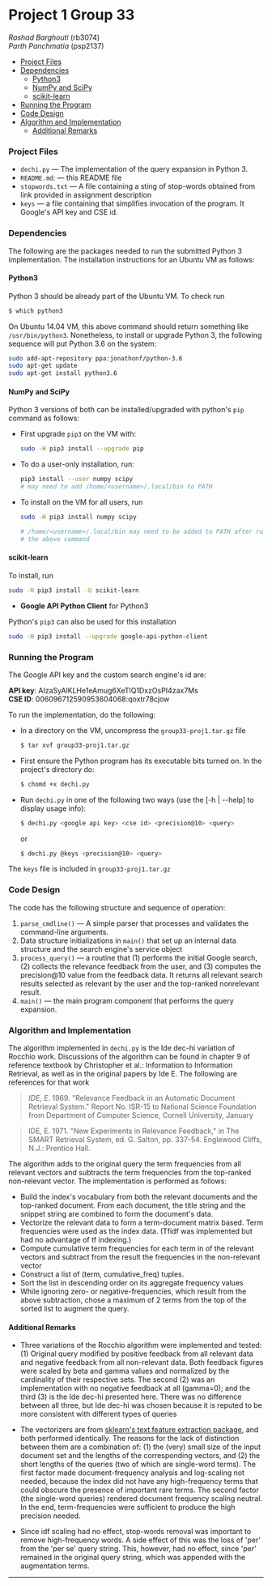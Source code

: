 # Project 1 Group 33

*Rashad Barghouti* (rb3074)  
*Parth Panchmatia* (psp2137)  

- [Project Files]
- [Dependencies]
    - [Python3]
    - [NumPy and SciPy]
    - [scikit-learn]
- [Running the Program]
- [Code Design]
- [Algorithm and Implementation]
   - [Additional Remarks]

### Project Files
*   `dechi.py` — The implementation of the query expansion in Python 3. 
*   `README.md`: — this README file
*   `stopwords.txt` — A file containing a sting of stop-words obtained from
    link provided in assignment description 
*   `keys` — a file containing that simplifies invocation of the program. It
    Google's API key and CSE id.

### Dependencies

The following are the packages needed to run the submitted Python 3
implementation. The installation instructions for an Ubuntu VM as follows:

#### Python3

Python 3 should be already part of the Ubuntu VM. To check run

```bash
$ which python3       
```

On Ubuntu 14.04 VM, this above command should return something like
`/usr/bin/python3`. Nonetheless, to install or upgrade Python 3, the following
sequence will put Python 3.6 on the system:

```bash
sudo add-apt-repository ppa:jonathonf/python-3.6
sudo apt-get update
sudo apt-get install python3.6
```

#### NumPy and SciPy

Python 3 versions of both can be installed/upgraded with python's `pip` command
as follows:

*   First upgrade `pip3` on the VM with:
    
    ```bash
    sudo -H pip3 install --upgrade pip
    ```

*   To do a user-only installation, run:

    ```bash
    pip3 install --user numpy scipy
    # may need to add /home/<username>/.local/bin to PATH
    ```

*   To install on the VM for all users, run

    ```bash
    sudo -H pip3 install numpy scipy

    # /home/<username>/.local/bin may need to be added to PATH after running
    # the above command 
    ```

#### scikit-learn

To install, run

```bash
sudo -H pip3 install -U scikit-learn
```

*   **Google API Python Client** for Python3

Python's `pip3` can also be used for this installation

```bash
sudo -H pip3 install --upgrade google-api-python-client
```

### Running the Program

The Google API key and the custom search engine's id are:

**API key**: AIzaSyAlKLHe1eAmug6XeTlQ1DxzOsPI4zax7Ms  
**CSE ID**: 006096712590953604068:qoxtr78cjow

To run the implementation, do the following:

*   In a directory on the VM, uncompress the `group33-proj1.tar.gz` file

    ```bash
    $ tar xvf group33-proj1.tar.gz
    ```

*   First ensure the Python program has its executable bits turned on. In the
    project's directory do:

    ```bash
    $ chomd +x dechi.py
    ```
     
*   Run `dechi.py` in one of the following two ways (use the [-h | --help] to
    display usage info):

    ```bash
    $ dechi.py <google api key> <cse id> <precision@10> <query>
    ```
    or

    ```bash
    $ dechi.py @keys <precision@10> <query>
    ```

The `keys` file is included in `group33-proj1.tar.gz` 

### Code Design 

The code has the following structure and sequence of operation:

1. `parse_cmdline()` — A simple parser that processes and validates the
   command-line arguments.
2. Data structure initializations in `main()` that set up an internal data
   structure and the
   search engine's service object
3. `process_query()` — a routine that (1) performs the initial Google search,
   (2) collects the relevance feedback from the user, and (3) computes the
   precision@10 value from the feedback data. It returns all relevant search
   results selected as relevant by the user and the top-ranked nonrelevant
   result.
4. `main()` — the main program component that performs the query expansion.

### Algorithm and Implementation

The algorithm implemented in `dechi.py` is the Ide dec-hi variation of Rocchio
work. Discussions of the algorithm can be found in chapter 9 of
reference textbook by Christopher et al.: Information to Information Retrieval,
as well as in the original papers by Ide E. The following are references for
that work

> *IDE, E*. 1969. "Relevance Feedback in an Automatic Document Retrieval
> System." Report No. ISR-15 to National Science Foundation from Department of
> Computer Science, Cornell University, January

> IDE, E. 1971. "New Experiments in Relevance Feedback," in The SMART Retrieval
> System, ed. G. Salton, pp. 337-54. Englewood Cliffs, N.J.: Prentice Hall.  
  
The algorithm adds to the original query the term frequencies from all
relevant vectors and subtracts the term frequencies from the top-ranked
non-relevant vector. The implementation is performed as follows:

*   Build the index's vocabulary from both the relevant documents and the
    top-ranked document. From each document, the title string and the snippet
    string are combined to form the document's data.
*   Vectorize the relevant data to form a term-document matrix based. Term
    frequencies were used as the index data. (Tfidf was implemented but had no
    advantage of tf indexing.)
*   Compute cumulative term frequencies for each term in of the relevant
    vectors and subtract from the result the frequencies in the non-relevant
    vector 
*   Construct a list of (term, cumulative_freq) tuples.
*   Sort the list in descending order on its aggregate frequency values 
*   While ignoring zero- or negative-frequencies, which result from the above
    subtraction, chose a maximum of 2 terms from the top of the sorted list to
    augment the query.

#### Additional Remarks

*   Three variations of the Rocchio algorithm were implemented and tested: (1)
    Original query modified by positive feedback from all relevant data and
    negative feedback from all non-relevant data. Both feedback figures were
    scaled by beta and gamma values and normalized by the cardinality of their
    respective sets. The second (2) was an implementation with no negative
    feedback at all (gamma=0); and the third (3) is the Ide dec-hi presented
    here. There was no difference between all three, but Ide dec-hi was chosen
    because it is reputed to be more consistent with different types of queries

*   The vectorizers are from [sklearn's text feature extraction
    package](http://scikit-learn.org/stable/modules/feature_extraction.html#text-feature-extraction),
    and both performed identically. The reasons for the lack of distinction
    between them are a combination of: (1) the (very) small size of the input
    document set and the lengths of the corresponding vectors, and (2) the
    short lengths of the queries (two of which are single-word terms). The
    first factor made document-frequency analysis and log-scaling not needed,
    because the index did not have any high-frequency terms that could obscure
    the presence of important rare terms. The second factor (the single-word
    queries) rendered document frequency scaling neutral. In the end,
    term-frequencies were sufficient to produce the high precision needed. 

*   Since idf scaling had no effect, stop-words removal was important to remove
    high-frequency words. A side effect of this was the loss of 'per' from the
    'per se' query string. This, however, had no effect, since 'per' remained
    in the original query string, which was appended with the augmentation
    terms.
*******************************************************************************

[Project Files]: #project-files
[Dependencies]: #dependencies
[Python3]: #python3
[NumPy and SciPy]: #numpy-and-scipy
[scikit-learn]: #scikit-learn
[Running the Program]: #running-the-program
[Code Design]: #code-design
[Algorithm and Implementation]: #algorithm-and-implementation
[Additional Remarks]: #additional-remarks
